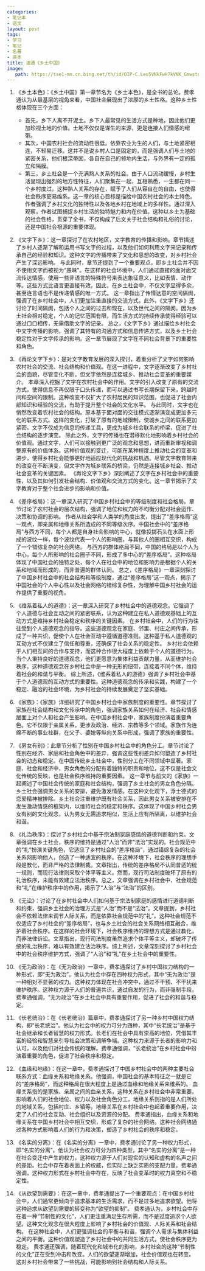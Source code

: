 ```yaml
---
categories:
- 笔记本
- 语文
layout: post
tags:
- 学习
- 笔记
- 名著
- 资本
title: 速通《乡土中国》
image:
   path: https://tse1-mm.cn.bing.net/th/id/OIP-C.Leu5VNkFwk7kVNK_GmwstgHaEm
---
```

1. 《乡土本色》：《乡土中国》第一章节名为《乡土本色》，是全书的总论。费孝通认为从最基层的视角来看，中国社会展现出了浓厚的乡土性格。这种乡土性格体现在三个方面：

   * 首先，乡下人离不开泥土。乡下人最常见的生活方式是种地，因此他们更加珍视土地的价值。土地不仅仅是谋生的来源，更是连接人们情感的纽带。
   * 其次，中国农村社会的流动性很低。依靠农业为生的人们，与土地紧密相连，不轻易迁移。这并不是说乡村人口是固定的，而是强调人们与土地的紧密关系，他们根深蒂固，各自在自己的领地内生活，与外界有一定的孤立和隔膜。
   * 第三，乡土社会是一个充满熟人关系的社会。由于人口流动缓慢，乡村生活呈现出强烈的地方性特征，人们聚集在一起，互相熟悉，一生都在同一个乡村度过。这种熟人关系的存在，赋予了人们从容自在的自由，也使得社会秩序更易维系。这一章的核心目标是描绘中国农村社会的本土特色。作者强调了乡村文化的独特性以及各地乡村在地域上的多样性。通过深入观察，作者试图捕捉乡村生活的独特魅力和内在价值。这种以乡土为基础的社会性格，贯穿了全书，不仅构成了后文关于社会结构和礼俗的讨论，还是中国社会根源的重要体现。
2. 《文字下乡》：这一章探讨了在农村地区，文字教育的传播和影响。章节描述了乡村人逐渐了解和运用书写文字的过程，以及他们如何利用文字来记录和传承自己的经验和知识。这种文字的传播带来了文化和思想的改变，对乡村社会产生了深远影响。
   与此同时，章节还提到了一个重要观点，即乡土社会并不因不使用文字而被视为“愚昧”。在这样的社会环境中，人们通过直接的面对面交流传达情感，使用一些非语言的特殊符号来表达象征意义，比如表情、动作等。这些方式比语言更直接有效。因此，在乡土社会中，不仅文字显得多余，甚至连言语也不是传递情感的唯一方式。
   这一章指出了传情达意的空间隔阂，强调了在乡村社会中，人们更加注重直接的交流方式。此外，《文字下乡》还讨论了时间隔阂，包括个人之间的过去和现在，以及世代之间的隔阂。因为乡土社会相对稳定，个人的记忆范围有限，而生活方式的持续传承使得经验可以通过口口相传，无需借助文字的记录。
   总之，《文字下乡》通过描绘乡村社会中文字传播的影响，强调了其特有的沟通方式和信息传递方式，以及乡土社会稳定性对于文字传承的影响。这一章节展现了文字在不同社会背景下的重要性和角色。
3. 《再论文字下乡》：是对文字教育发展的深入探讨，着重分析了文字如何影响农村社会的交流、社会结构和价值观。在这一进程中，文字逐渐改变了乡村社会的面貌，尽管变化不断，但文字依然是连接城乡、推动社会变革的重要媒介。
   本章深入挖掘了文字在农村社会中的作用。文字的引入改变了原有的交流方式，使得信息不再仅限于口头传递，而可以通过书写长期保留下来，跨越时间和空间的限制。这种改变不仅扩大了农村居民的知识范围，也促进了社会内部知识和经验的交流，有助于提升整个社会的文化水平。
   与此同时，文字也在悄然改变着农村社会的结构。原本基于面对面的交往模式逐渐演变成更加多元化的联系方式。这样的变化，打破了原有的地域限制，使城乡之间的联系更加紧密。文字不仅成为信息的传递工具，更成为城乡社会联系的桥梁，促进了社会结构的逐步演变。
   除此之外，文字的传播也在潜移默化地影响着乡村社会的价值观。通过文字，人们可以接触到更广泛的观念和思想，进而重新审视和调整原有的价值体系。这种价值观的变迁，可能在某种程度上推动社会的变革和进步，使得乡村社会能够更好地适应现代化的挑战和机遇。尽管文字教育带来的改变在不断演变，但文字作为城乡联系的桥梁，仍然是连接城乡社会、推动社会变革的关键因素。
   《再论文字下乡》深刻阐述了文字在乡村社会中的重要性，以及其如何引发社会结构、价值观和交流方式的变化。这一章节揭示了文字教育对于整个社会进步的影响和价值。
4. 《差序格局》：这一章深入研究了中国乡村社会中的等级制度和社会格局。章节讨论了农村社会的层次结构，强调了地位和权力的不均衡分配对社会运作、决策和协调的影响。
   作者从社会学和人类学的角度出发，提出了“差序格局”这一观点，即亲属和地缘关系所造成的不同等级次序。中国社会中的“差序格局”与西方不同，每个人都是自身社会影响的中心，就像投掷石头在水面上形成的波纹一样，每个波纹代表一个人的影响圈，与其他人的圈相互交织，构成了一个错综复杂的社会网络。
   与西方的群体格局不同，中国的格局是以个人为中心，每个人所影响的社会圈子不同，形成了多中心的“差序格局”。这种格局体现了中国社会的独特之处，每个人在社会中的地位和影响力是根据个人的关系和地域而形成的，而非普遍的群体认同。
   总之，《差序格局》一章深刻探讨了中国乡村社会中的社会结构和等级制度，通过“差序格局”这一观点，揭示了中国社会的个人中心性以及社会网络的错综复杂性，为理解中国乡村社会的运作提供了重要的视角。
5. 《维系着私人的道德》：这一章深入研究了乡村社会中的道德观念。它强调了个人道德与社会互动之间的紧密联系，认为这种建立在私人道德观基础上的互动方式是维持乡村社会稳定和秩序的关键因素。
   在乡村社会中，人们的行为往往受到个人道德观念的指导。这些道德观念在家庭、邻里、村庄之间传承，形成了一种共识，促使个人在社会互动中遵循道德准则。这种基于私人道德观的互动方式不仅建立了信任和尊重，还确保了社会关系的稳定性。
   乡村社会依赖于人们相互间的合作与支持，而这种合作很大程度上依赖于个人的道德行为。当个人秉持良好的道德观念，他们更愿意为集体利益贡献力量，从而维护社会秩序。这种道德观念在乡村社会中是一种无形的纽带，连接着不同个体，维持着社会的和谐与平衡。
   综上所述，《维系着私人的道德》强调了乡村社会中基于个人道德观的互动方式的重要性。这种道德观念的传承和实践，构建了一个稳定、融洽的社会环境，为乡村社会的持续发展奠定了坚实基础。
6. 《家族》：《家族》详细研究了中国乡村社会中家族制度的重要性。章节探讨了家族在社会结构和文化传承中的角色，强调家族关系如何在经济、社会和情感层面上对个人和社会产生影响。在中国乡村社会中，家族制度扮演着重要角色。它不仅限于亲属关系，更涉及政治、经济、宗教等多个领域。家族作为连绵不断的事业社群，在父子、婆媳等纵向关系中形成，强调了家族的重要性。
7. 《男女有别》：此章节分析了性别在中国乡村社会中的角色分工。章节讨论了性别在经济、家庭和社会角色中的差异，强调这些性别差异如何塑造了乡村社会的动态和稳定。在中国传统乡土社会中，性别分工在不同领域中显著。家庭、社会和经济中，男女角色的分配有着独特的职责和地位，这不仅是社会文化传统的反映，也是社会秩序维持的重要因素。
   这一章节与前文的《家族》一起阐述了中国社会传统的家庭和社会结构，强调了乡土社会的男女角色分隔。乡土社会强调男女关系的安排，避免激发情感。在这种文化观下，浮士德式的恋爱精神被排除。乡土社会注重维护既有社会关系，因此男女关系被安排在不发生激动情感的框架内，以维持社会的稳定和秩序。这体现了中国乡村社会男女有别的文化观念，认为男女无需追求相似，生活上应有所隔离，以维护社会和谐。
8. 《礼治秩序》：探讨了乡村社会中基于宗法制家庭感情的道德判断和约束。文章强调在乡土社会，秩序的维持是通过“人治”而非“法治”实现的。社会规范中的“礼”扮演关键角色，它适应了乡村社会的“差序格局”，通过错综复杂的社会关系网影响他人，创造了一种适宜的秩序。在这种环境下，社会秩序的理想手段是教化，而非严格的法律制裁。文章指出，传统的差序格局不认同普适的统一规则，而现行法律则采取个体平等主义。然而，现行司法制度破坏了原有的礼治秩序，未能有效建立法治秩序。总之，文章强调在乡村社会中，社会规范和“礼”在维护秩序中的作用，揭示了“人治”与“法治”的区别。
9. 《无讼》：讨论了在乡村社会中人们如何基于宗法制家庭的感情进行道德判断和约束，强调乡土社会的治理方式是“人治”而不是“法治”。文章提到，乡村社会不依赖法律来调节人际关系，而是依靠社会规范中的“礼”。这种社会规范不仅适应了乡村社会的“差序格局”，也与乡土社会的社会关系网络相互融合，维护着社会秩序。在这样的社会环境下，社会秩序维持的理想方式是通过教化，而非法律诉讼。文章指出，现行司法制度虽然追求个体平等主义，却破坏了传统的礼治秩序，难以有效建立法治秩序。综上所述，文章深刻探讨了乡村社会中的社会秩序维护方式，强调了“人治”和“礼”在乡土社会中的重要性。
10. 《无为政治》：在《无为政治》一章中，费孝通探讨了乡村中国权力结构的一种形式，即“无为政治”。他认为社会中存在四种权力形式，其中“无为政治”是一种相对不显著的权力。这种权力体现在社会冲突中，通过不干预、不干扰来维护秩序。这种权力源于人们的普遍共识，通过自发的行为，而非强制手段。费孝通强调，“无为政治”在乡土社会中具有重要作用，促进了社会的和谐与稳定。
11. 《长老统治》：在《长老统治》篇章中，费孝通探讨了另一种乡村中国权力结构，即“长老统治”。他认为社会中的权力可分为四种，其中“长老统治”是基于社会继承和长者智慧的权力形式。长老们在社会中具有崇高的地位，凭借其丰富的经验和智慧来引导社会决策和调解争端。这种权力来源于长者的影响力和认可，以及他们对社会传统的理解。费孝通强调，“长老统治”在乡村社会中扮演着重要的角色，促进了社会秩序和稳定。
12. 《血缘和地缘》：在这一章中，费孝通探讨了中国乡村社会中的两种主要社会联系方式：血缘关系和地缘关系。他强调，中国社会的基本特征之一就是它的“差序格局”，而这种格局在很大程度上是通过血缘和地缘关系来维系的。
    血缘关系指的是家族、亲属之间的血亲关系，这种关系在乡村社会中非常重要，影响着人们的社会地位、权力以及社会角色分工。地缘关系则指的是人们所处的地域关系，包括村庄、乡镇等。地缘关系在乡村社会中也起着重要作用，决定了人们的社会互动、社会组织以及资源的分配。
    费孝通指出，血缘关系和地缘关系在中国乡村社会中相互交织，形成了复杂的社会网络。这种社会网络通过各种方式影响着人们的行为和决策，塑造了乡村社会的秩序和稳定。
13. 《名实的分离》：在《名实的分离》一章中，费孝通讨论了另一种权力形式，即“名实的分离”。他认为社会权力可分为四种类型，其中“名实的分离”是一种在社会变迁中产生的权力。这种权力源于人们对现实的认知和虚构的名声之间的差距。社会中存在着表面上的权威，但实际上缺乏实质的支配力量。费孝通强调，这种权力形式在乡村社会中存在，反映了社会变革时的权力真空和不稳定性。
14. 《从欲望到需要》：在这一章中，费孝通提出了一个重要观点：在中国乡村社会中，人们通常更倾向于追求基本的生活需求，而不是过多地追求欲望。他将这种追求从欲望到需要的转变称为“欲望的抑制”。
    费孝通认为，乡村社会中存在着一种“节制性的文化”，人们更注重满足生存所需，而不是过度追求个人欲望。这种文化观念在很大程度上影响了乡村社会的价值观、人际关系和社会结构。
    在这种社会中，人们更强调社会的平衡与和谐，强调个人需求与集体利益之间的平衡。这种价值观塑造了乡村社会中的共同生活方式，使社会秩序更为稳定。
    费孝通还强调，随着现代化和城市化的影响，乡村社会的这种“节制性的文化”正在受到冲击和改变。人们的欲望逐渐增加，社会价值观也在转变。这对乡村社会带来了一些挑战，可能影响到社会结构和人际关系。
